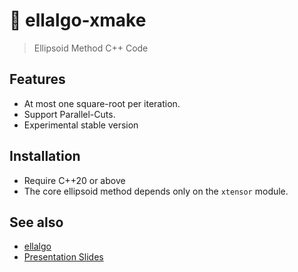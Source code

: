 # 🏉 ellalgo-xmake

> Ellipsoid Method C++ Code

## Features

-   At most one square-root per iteration.
-   Support Parallel-Cuts.
-   Experimental stable version

## Installation

-   Require C++20 or above
-   The core ellipsoid method depends only on the `xtensor` module.

## See also

-   [ellalgo](https://github.com/luk036/ellalgo)
-   [Presentation Slides](https://luk036.github.io/cvx)

